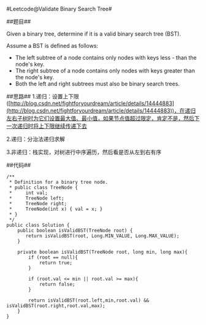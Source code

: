 #Leetcode@Validate Binary Search Tree#

##题目##

Given a binary tree, determine if it is a valid binary search tree (BST).

Assume a BST is defined as follows:

- The left subtree of a node contains only nodes with keys less - than the node's key.
- The right subtree of a node contains only nodes with keys greater than the node's key.
- Both the left and right subtrees must also be binary search trees.

##思路##
1.递归：设置上下限([http://blog.csdn.net/fightforyourdream/article/details/14444883](http://blog.csdn.net/fightforyourdream/article/details/14444883))，在递归左右子树时为它们设置最大值、最小值，如果节点值超过限定，肯定不是，然后下一次递归时将上下限继续传递下去

2.递归：分治法递归求解

3.非递归：栈实现，对树进行中序遍历，然后看是否从左到右有序

##代码##

	/**
	 * Definition for a binary tree node.
	 * public class TreeNode {
	 *     int val;
	 *     TreeNode left;
	 *     TreeNode right;
	 *     TreeNode(int x) { val = x; }
	 * }
	 */
	public class Solution {
	    public boolean isValidBST(TreeNode root) {
	       return isValidBST(root, Long.MIN_VALUE, Long.MAX_VALUE);
	    }
	    
	    private boolean isValidBST(TreeNode root, long min, long max){
	        if (root == null){
	            return true;
	        }
	        
	        if (root.val <= min || root.val >= max){
	            return false;
	        }
	        
	        return isValidBST(root.left,min,root.val) && isValidBST(root.right,root.val,max);
	    }
	}
